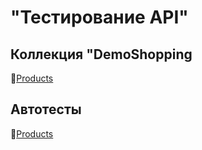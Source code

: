 #  "Тестирование API"  
## Коллекция "DemoShopping
🔗[Products](https://www.postman.com/aerospace-explorer-52409698/my-workspace/folder/u4sklki/products?action=share&source=copy-link&creator=34005512&ctx=documentation)  

## Автотесты
🔗[Products](https://github.com/Olesyawannaeat/API/blob/main/DemoShopping.postman_test_run.json)  
